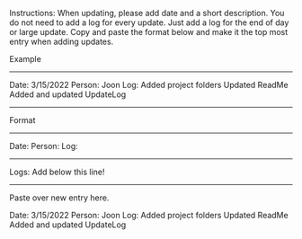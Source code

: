 Instructions: When updating, please add date and a short description. 
You do not need to add a log for every update. 
Just add a log for the end of day or large update.
Copy and paste the format below and make it the top most entry when adding updates.

Example
********************************************
Date: 3/15/2022
Person: Joon
Log: Added project folders
Updated ReadMe
Added and updated UpdateLog

********************************************
Format
********************************************
Date: 
Person: 
Log: 
********************************************

Logs:
Add below this line!
********************************************

Paste over new entry here.



Date: 3/15/2022
Person: Joon
Log: Added project folders
Updated ReadMe
Added and updated UpdateLog

